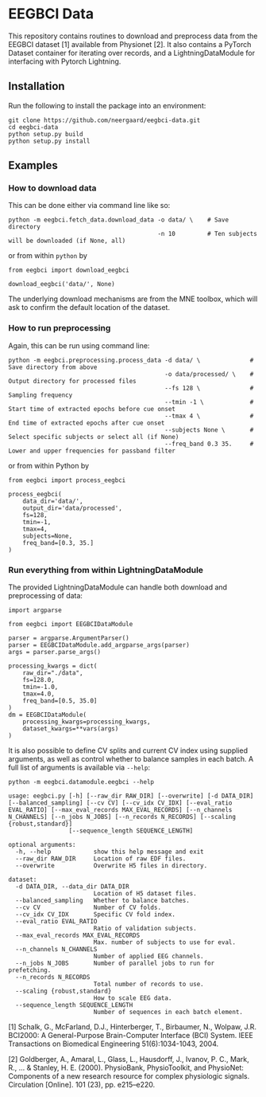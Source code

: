 # EEGBCI Data

This repository contains routines to download and preprocess data from the EEGBCI dataset [1] available from Physionet [2].
It also contains a PyTorch Dataset container for iterating over records, and a LightningDataModule for interfacing with Pytorch Lightning.

## Installation

Run the following to install the package into an environment:

```
git clone https://github.com/neergaard/eegbci-data.git
cd eegbci-data
python setup.py build
python setup.py install
```

## Examples

### How to download data

This can be done either via command line like so:

```
python -m eegbci.fetch_data.download_data -o data/ \    # Save directory
                                          -n 10         # Ten subjects will be downloaded (if None, all)
```

or from within `python` by

```
from eegbci import download_eegbci

download_eegbci('data/', None)
```

The underlying download mechanisms are from the MNE toolbox, which will ask to confirm the default location of the dataset.

### How to run preprocessing

Again, this can be run using command line:

```
python -m eegbci.preprocessing.process_data -d data/ \              # Save directory from above
                                            -o data/processed/ \    # Output directory for processed files
                                            --fs 128 \              # Sampling frequency
                                            --tmin -1 \             # Start time of extracted epochs before cue onset
                                            --tmax 4 \              # End time of extracted epochs after cue onset
                                            --subjects None \       # Select specific subjects or select all (if None)
                                            --freq_band 0.3 35.     # Lower and upper frequencies for passband filter
```

or from within Python by

```
from eegbci import process_eegbci

process_eegbci(
    data_dir='data/',
    output_dir='data/processed',
    fs=128,
    tmin=-1,
    tmax=4,
    subjects=None,
    freq_band=[0.3, 35.]
)
```

### Run everything from within LightningDataModule

The provided LightningDataModule can handle both download and preprocessing of data:

```
import argparse

from eegbci import EEGBCIDataModule

parser = argparse.ArgumentParser()
parser = EEGBCIDataModule.add_argparse_args(parser)
args = parser.parse_args()

processing_kwargs = dict(
    raw_dir="./data",
    fs=128.0,
    tmin=-1.0,
    tmax=4.0,
    freq_band=[0.5, 35.0]
)
dm = EEGBCIDataModule(
    processing_kwargs=processing_kwargs,
    dataset_kwargs=**vars(args)
)
```

It is also possible to define CV splits and current CV index using supplied arguments, as well as control whether to balance samples in each batch.
A full list of arguments is available via `--help`:

```
python -m eegbci.datamodule.eegbci --help

usage: eegbci.py [-h] [--raw_dir RAW_DIR] [--overwrite] [-d DATA_DIR] [--balanced_sampling] [--cv CV] [--cv_idx CV_IDX] [--eval_ratio EVAL_RATIO] [--max_eval_records MAX_EVAL_RECORDS] [--n_channels N_CHANNELS] [--n_jobs N_JOBS] [--n_records N_RECORDS] [--scaling {robust,standard}]
                 [--sequence_length SEQUENCE_LENGTH]

optional arguments:
  -h, --help            show this help message and exit
  --raw_dir RAW_DIR     Location of raw EDF files.
  --overwrite           Overwrite H5 files in directory.

dataset:
  -d DATA_DIR, --data_dir DATA_DIR
                        Location of H5 dataset files.
  --balanced_sampling   Whether to balance batches.
  --cv CV               Number of CV folds.
  --cv_idx CV_IDX       Specific CV fold index.
  --eval_ratio EVAL_RATIO
                        Ratio of validation subjects.
  --max_eval_records MAX_EVAL_RECORDS
                        Max. number of subjects to use for eval.
  --n_channels N_CHANNELS
                        Number of applied EEG channels.
  --n_jobs N_JOBS       Number of parallel jobs to run for prefetching.
  --n_records N_RECORDS
                        Total number of records to use.
  --scaling {robust,standard}
                        How to scale EEG data.
  --sequence_length SEQUENCE_LENGTH
                        Number of sequences in each batch element.
```

[1] Schalk, G., McFarland, D.J., Hinterberger, T., Birbaumer, N., Wolpaw, J.R. BCI2000: A General-Purpose Brain-Computer Interface (BCI) System. IEEE Transactions on Biomedical Engineering 51(6):1034-1043, 2004.

[2] Goldberger, A., Amaral, L., Glass, L., Hausdorff, J., Ivanov, P. C., Mark, R., ... & Stanley, H. E. (2000). PhysioBank, PhysioToolkit, and PhysioNet: Components of a new research resource for complex physiologic signals. Circulation [Online]. 101 (23), pp. e215–e220.
